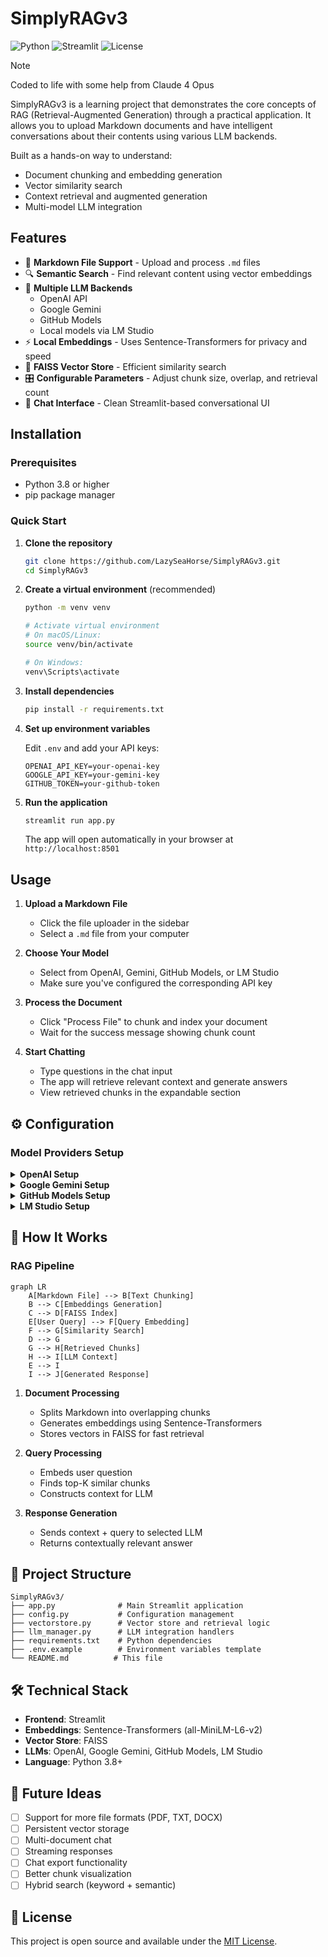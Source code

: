 # SimplyRAGv3

![Python](https://img.shields.io/badge/python-v3.8+-blue.svg)
![Streamlit](https://img.shields.io/badge/streamlit-1.32.0-red.svg)
![License](https://img.shields.io/badge/license-MIT-green.svg)

> [!NOTE]
> Coded to life with some help from Claude 4 Opus

SimplyRAGv3 is a learning project that demonstrates the core concepts of RAG (Retrieval-Augmented Generation) through a practical application. It allows you to upload Markdown documents and have intelligent conversations about their contents using various LLM backends.

Built as a hands-on way to understand:
- Document chunking and embedding generation
- Vector similarity search
- Context retrieval and augmented generation
- Multi-model LLM integration

## Features

- 📄 **Markdown File Support** - Upload and process `.md` files
- 🔍 **Semantic Search** - Find relevant content using vector embeddings
- 🤖 **Multiple LLM Backends**
  - OpenAI API
  - Google Gemini
  - GitHub Models
  - Local models via LM Studio
- ⚡ **Local Embeddings** - Uses Sentence-Transformers for privacy and speed
- 💾 **FAISS Vector Store** - Efficient similarity search
- 🎛️ **Configurable Parameters** - Adjust chunk size, overlap, and retrieval count
- 💬 **Chat Interface** - Clean Streamlit-based conversational UI

## Installation

### Prerequisites
- Python 3.8 or higher
- pip package manager

### Quick Start

1. **Clone the repository**
   ```bash
   git clone https://github.com/LazySeaHorse/SimplyRAGv3.git
   cd SimplyRAGv3
   ```

2. **Create a virtual environment** (recommended)
   ```bash
   python -m venv venv
   
   # Activate virtual environment
   # On macOS/Linux:
   source venv/bin/activate
   
   # On Windows:
   venv\Scripts\activate
   ```

3. **Install dependencies**
   ```bash
   pip install -r requirements.txt
   ```

4. **Set up environment variables**
   
   Edit `.env` and add your API keys:
   ```env
   OPENAI_API_KEY=your-openai-key
   GOOGLE_API_KEY=your-gemini-key
   GITHUB_TOKEN=your-github-token
   ```

5. **Run the application**
   ```bash
   streamlit run app.py
   ```

   The app will open automatically in your browser at `http://localhost:8501`

## Usage

1. **Upload a Markdown File**
   - Click the file uploader in the sidebar
   - Select a `.md` file from your computer

2. **Choose Your Model**
   - Select from OpenAI, Gemini, GitHub Models, or LM Studio
   - Make sure you've configured the corresponding API key

3. **Process the Document**
   - Click "Process File" to chunk and index your document
   - Wait for the success message showing chunk count

4. **Start Chatting**
   - Type questions in the chat input
   - The app will retrieve relevant context and generate answers
   - View retrieved chunks in the expandable section

## ⚙️ Configuration

### Model Providers Setup

<details>
<summary><b>OpenAI Setup</b></summary>

1. Get API key from [OpenAI Platform](https://platform.openai.com/api-keys)
2. Add to `.env`: `OPENAI_API_KEY=sk-...`
3. Choose model
</details>

<details>
<summary><b>Google Gemini Setup</b></summary>

1. Get API key from [Google AI Studio](https://makersuite.google.com/app/apikey)
2. Add to `.env`: `GOOGLE_API_KEY=...`
3. Default model
</details>

<details>
<summary><b>GitHub Models Setup</b></summary>

1. Create token at [GitHub Settings](https://github.com/settings/tokens)
2. Add to `.env`: `GITHUB_TOKEN=ghp_...`
3. Requires GitHub Copilot subscription
</details>

<details>
<summary><b>LM Studio Setup</b></summary>

1. Download [LM Studio](https://lmstudio.ai/)
2. Load a model and start local server
3. Default endpoint: `http://localhost:1234/v1`
</details>

## 🧠 How It Works

### RAG Pipeline

```mermaid
graph LR
    A[Markdown File] --> B[Text Chunking]
    B --> C[Embeddings Generation]
    C --> D[FAISS Index]
    E[User Query] --> F[Query Embedding]
    F --> G[Similarity Search]
    D --> G
    G --> H[Retrieved Chunks]
    H --> I[LLM Context]
    E --> I
    I --> J[Generated Response]
```

1. **Document Processing**
   - Splits Markdown into overlapping chunks
   - Generates embeddings using Sentence-Transformers
   - Stores vectors in FAISS for fast retrieval

2. **Query Processing**
   - Embeds user question
   - Finds top-K similar chunks
   - Constructs context for LLM

3. **Response Generation**
   - Sends context + query to selected LLM
   - Returns contextually relevant answer

## 📁 Project Structure

```
SimplyRAGv3/
├── app.py              # Main Streamlit application
├── config.py           # Configuration management
├── vectorstore.py      # Vector store and retrieval logic
├── llm_manager.py      # LLM integration handlers
├── requirements.txt    # Python dependencies
├── .env.example        # Environment variables template
└── README.md          # This file
```

## 🛠️ Technical Stack

- **Frontend**: Streamlit
- **Embeddings**: Sentence-Transformers (all-MiniLM-L6-v2)
- **Vector Store**: FAISS
- **LLMs**: OpenAI, Google Gemini, GitHub Models, LM Studio
- **Language**: Python 3.8+

## 🎯 Future Ideas

- [ ] Support for more file formats (PDF, TXT, DOCX)
- [ ] Persistent vector storage
- [ ] Multi-document chat
- [ ] Streaming responses
- [ ] Chat export functionality
- [ ] Better chunk visualization
- [ ] Hybrid search (keyword + semantic)

## 📄 License

This project is open source and available under the [MIT License](LICENSE).

